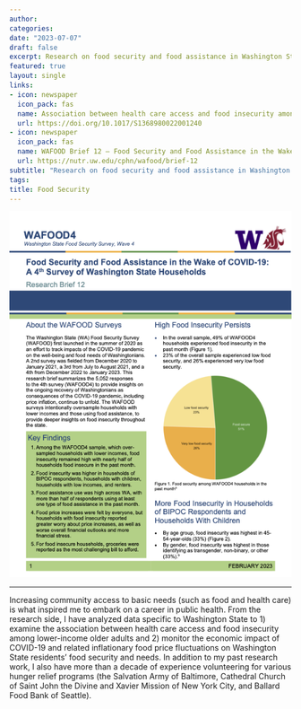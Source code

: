 ```yaml
---
author:
categories:
date: "2023-07-07"
draft: false
excerpt: Research on food security and food assistance in Washington State
featured: true
layout: single
links:
- icon: newspaper
  icon_pack: fas
  name: Association between health care access and food insecurity among lower-income older adults with multiple chronic conditions in Washington State, USA
  url: https://doi.org/10.1017/S1368980022001240
- icon: newspaper
  icon_pack: fas
  name: WAFOOD Brief 12 – Food Security and Food Assistance in the Wake of COVID-19: A 4th Survey of Washington State Households
  url: https://nutr.uw.edu/cphn/wafood/brief-12
subtitle: "Research on food security and food assistance in Washington State"
tags:
title: Food Security
---
```


![WAFOOD Brief 12](featured.png)

---


Increasing community access to basic needs (such as food and health care) is what inspired me to embark on a career in public health. From the research side, I have analyzed data specific to Washington State to 1) examine the association between health care access and food insecurity among lower-income older adults and 2) monitor the economic impact of COVID-19 and related inflationary food price fluctuations on Washington State residents’ food security and needs. In addition to my past research work, I also have more than a decade of experience volunteering for various hunger relief programs (the Salvation Army of Baltimore, Cathedral Church of Saint John the Divine and Xavier Mission of New York City, and Ballard Food Bank of Seattle).